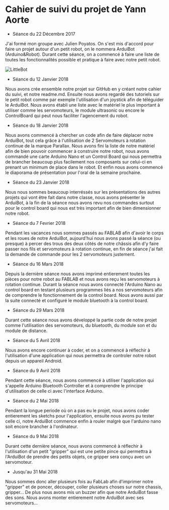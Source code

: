 # Cahier de suivi du projet de Yann Aorte

* Séance du 22 Décembre 2017 

J'ai formé mon groupe avec Julien Poyatos. 
On s'est mis d'accord pour faire un projet autour d'un petit robot, on le nommera ArduiBot (Arduino&Robot). Durant cette séance, on a commencé à faire une liste de toutes les fonctionnalités possible et pratique à faire avec notre petit robot.  

![LittleBot](https://i.ytimg.com/vi/cGWsnjSOA8M/maxresdefault.jpg)  

* Séance du 12 Janvier 2018  

Nous avons crée ensemble notre projet sur GitHub en y créant notre cahier du suivi, et notre readme.md.
Ensuite nous avons regardé des tutoriels sur le petit robot comme par exemple l'utilisation d'un joystick afin de téléguider le ArduiBot. Nous avons établi une liste avec le matériel le plus important à utiliser comme les servomoteurs, le module ultrasonic ou encore le ControlBoard qui peut nous faciliter l'agencement du robot.

* Séance du 18 Janvier 2018 

Nous avons commencé à chercher un code afin de faire déplacer notre ArduiBot, tout cela grâce à l'utilisation de 2 Servomoteurs à rotation continue de la marque Parallax. Nous avons fini la liste de notre matériel afin de bien pouvoir commencer à construire notre robot, nous avons commandé une carte Arduino Nano et un Control Board qui nous permettra de brancher beaucoup plus facilement nos composants sur celui-ci en prenant un minimum de place dans le robot. Et enfin nous avons commencé le diaporama de présentation pour l'oral de la semaine prochaine. 

* Séance du 23 Janvier 2018

Nous nous sommes beaucoup interréssés sur les présentations des autres projets qui vont être fait dans notre classe, nous avons présenter le ArduiBot, à la fin de la séance nous avons revu nos commandes surtout pour le control board qui nous est très important afin de bien dimensionner notre robot. 

* Séance du 7 Fevrier 2018

Pendant les vacances nous sommes passés au FABLAB afin d'avoir le corps et les roues de notre ArduiBot, aujourd'hui nous avons passé la séance (ou presque) à percer des trous des deux côtés de notre châssis afin d'y faire passer nos fils et servomoteurs à rotation continue, en fin de séance j'ai fait la demande de commande pour les 2 servomoteurs justement.

* Séance du 16 Mars 2018

Depuis la dernière séance nous avons imprimé entierement toutes les pièces pour notre robot au FABLAB et nous avons reçu les servomoteurs à rotation continue. Durant la séance nous avons connecté l'Arduino Nano au control board en testant plusieurs programmes liés a nos servomoteurs afin de comprendre le fonctionnement de la control board. Nous avons aussi par la suite connecté et configuré le module bluetooth à la control board.

* Séance du 29 Mars 2018

Durant cette séance nous avons développé la partie code de notre projet comme l'utilisation des servomoteurs, du bluetooth, du module son et du module de distance.

* Séance du 5 Avril 2018

Nous avons encore continuer à coder, et on a commencé à réflechir à l'utilisation d'une application qui nous permettra de controler notre robot depuis un appareil Android.

* Séance du 9 Avril 2018

Pendant cette séance, nous avons commencé à utiliser l'application qui s'appelle Arduino Bluetooth Controller et à comprendre le principe d'utilisation de celle ci avec l'interface Arduino.

* Séance du 2 Mai 2018

Pendant la longue periode où on a pas eu le projet, nous avons coder entierement les sketchs pour l'application, ensuite nous avons pu tester celle ci, notre ArduiBot commence enfin à rouler malgrè que l'arduino nano soit encore brancher à l'ordinateur.

* Séance du 9 Mai 2018 

Durant cette dernière séance, nous avons commencé à réflechir à l'utilisation d'un petit "gripper" qui est une petite pince qui permettra à l'ArduiBot de prendre des petits objets, ce gripper sera conçu avec un servomoteur.

* Jusqu'au 31 Mai 2018 

Nous sommes donc aller plusieurs fois au FabLab afin d'imprimer notre "gripper" et de poncer, découper, coller plusieurs choses sur notre chassis, gripper... 
De plus nous avons mis un buzzer afin que notre ArduiBot fasse des sons.
Nous avons monter entierement notre ArduiBot avec ses servomoteurs...




